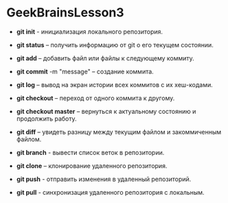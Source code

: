 # GeekBrainsLesson3


* **git init** - инициализация локального репозитория.

* **git status** – получить информацию от git о его текущем состоянии.

* **git add** – добавить файл или файлы к следующему коммиту.

* **git commit** -m "message" – создание коммита.

* **git log** – вывод на экран истории всех коммитов с их хеш-кодами.

* **git checkout** – переход от одного коммита к другому.

* **git checkout master** – вернуться к актуальному состоянию и продолжить работу.

* **git diff** – увидеть разницу между текущим файлом и закоммиченным файлом.

* **git branch** - вывести список веток в репозитории.

* **git clone** – клонирование удаленного репозитория.

* **git push** - отправить изменения в удаленный репозиторий.

* **git pull** - синхронизация удаленного репозитория с локальным. 
